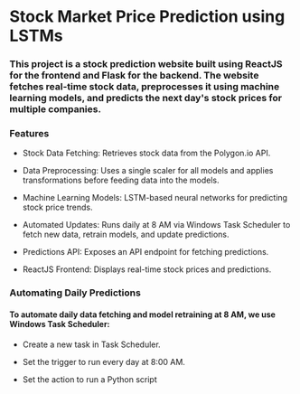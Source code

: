 # Stock Market Price Prediction using LSTMs
### This project is a stock prediction website built using ReactJS for the frontend and Flask for the backend. The website fetches real-time stock data, preprocesses it using machine learning models, and predicts the next day's stock prices for multiple companies.

### Features

- Stock Data Fetching: Retrieves stock data from the Polygon.io API.

- Data Preprocessing: Uses a single scaler for all models and applies transformations before feeding data into the models.

- Machine Learning Models: LSTM-based neural networks for predicting stock price trends.

- Automated Updates: Runs daily at 8 AM via Windows Task Scheduler to fetch new data, retrain models, and update predictions.

- Predictions API: Exposes an API endpoint for fetching predictions.

- ReactJS Frontend: Displays real-time stock prices and predictions.


### Automating Daily Predictions

#### To automate daily data fetching and model retraining at 8 AM, we use Windows Task Scheduler:

- Create a new task in Task Scheduler.

- Set the trigger to run every day at 8:00 AM.

- Set the action to run a Python script
